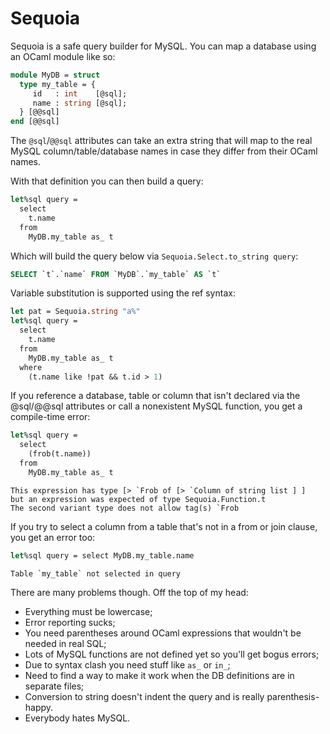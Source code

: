 # Sequoia

Sequoia is a safe query builder for MySQL. You can map a database using an
OCaml module like so:

```ocaml
module MyDB = struct
  type my_table = {
     id   : int    [@sql];
     name : string [@sql];
  } [@@sql]
end [@@sql]
```

The `@sql`/`@@sql` attributes can take an extra string that will map to the
real MySQL column/table/database names in case they differ from their
OCaml names.

With that definition you can then build a query:

```ocaml
let%sql query =
  select
    t.name
  from
    MyDB.my_table as_ t
```

Which will build the query below via `Sequoia.Select.to_string query`:

```sql
SELECT `t`.`name` FROM `MyDB`.`my_table` AS `t`
```

Variable substitution is supported using the ref syntax:

```ocaml
let pat = Sequoia.string "a%"
let%sql query =
  select
    t.name
  from
    MyDB.my_table as_ t
  where
    (t.name like !pat && t.id > 1)
```

If you reference a database, table or column that isn't declared via the
@sql/@@sql attributes or call a nonexistent MySQL function, you get a
compile-time error:

```ocaml
let%sql query =
  select
    (frob(t.name))
  from
    MyDB.my_table as_ t
```

    This expression has type [> `Frob of [> `Column of string list ] ]
    but an expression was expected of type Sequoia.Function.t
    The second variant type does not allow tag(s) `Frob

If you try to select a column from a table that's not in a from or join
clause, you get an error too:

```ocaml
let%sql query = select MyDB.my_table.name
```

    Table `my_table` not selected in query

There are many problems though. Off the top of my head:

* Everything must be lowercase;
* Error reporting sucks;
* You need parentheses around OCaml expressions that wouldn't be needed
  in real SQL;
* Lots of MySQL functions are not defined yet so you'll get bogus
  errors;
* Due to syntax clash you need stuff like `as_` or `in_`;
* Need to find a way to make it work when the DB definitions are in
  separate files;
* Conversion to string doesn't indent the query and is really
  parenthesis-happy.
* Everybody hates MySQL.
